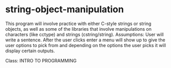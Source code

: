 # string-object-manipulation

This program will involve practice with either C-style 
strings or string objects, as well as some of the libraries that involve 
manipulations on characters (like cctype) and strings (cstring/string).
Assumptions: User will write a sentence. After the user clicks enter a menu will 
show up to give the user options to pick from and depending on the options the 
user picks it will display certain outputs.

Class: INTRO TO PROGRAMMING
